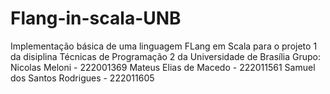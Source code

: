 # Flang-in-scala-UNB
Implementação básica de uma linguagem FLang em Scala para o projeto 1 da disiplina Técnicas de Programação 2 da Universidade de Brasília
Grupo:
Nicolas Meloni - 222001369
Mateus Elias de Macedo - 222011561
Samuel dos Santos Rodrigues - 222011605
